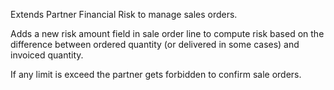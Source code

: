 Extends Partner Financial Risk to manage sales orders.

Adds a new risk amount field in sale order line to compute risk based on
the difference between ordered quantity (or delivered in some cases) and
invoiced quantity.

If any limit is exceed the partner gets forbidden to confirm sale
orders.
